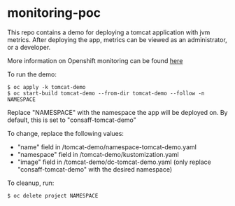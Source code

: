 # monitoring-poc

This repo contains a demo for deploying a tomcat application with jvm metrics.  After deploying the app, metrics can be viewed as an administrator, or a developer.

More information on Openshift monitoring can be found [here](https://confluence.capgroup.com/pages/viewpage.action?spaceKey=CNTEN&title=Monitoring+Stack+PoC)

To run the demo:
```
$ oc apply -k tomcat-demo
$ oc start-build tomcat-demo --from-dir tomcat-demo --follow -n NAMESPACE
```

Replace "NAMESPACE" with the namespace the app will be deployed on.  By default, this is set to "consaff-tomcat-demo"

To change, replace the following values:
- "name" field in /tomcat-demo/namespace-tomcat-demo.yaml
- "namespace" field in /tomcat-demo/kustomization.yaml
- "image" field in /tomcat-demo/dc-tomcat-demo.yaml (only replace "consaff-tomcat-demo" with the desired namespace)

To cleanup, run:
```
$ oc delete project NAMESPACE
```
